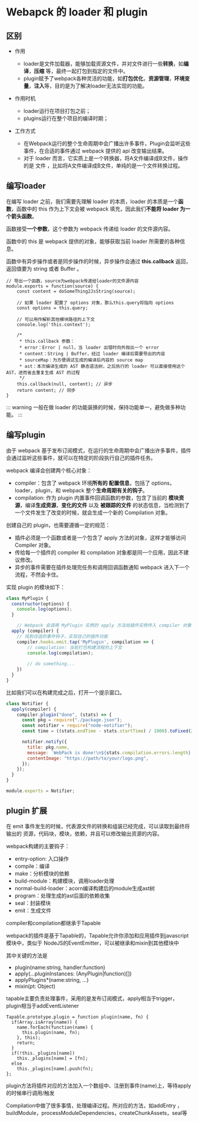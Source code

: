 # Webapck 的 loader 和 plugin

## 区别

* 作用
  * loader是文件加载器，能够加载资源文件，并对文件进行一些**转换**，如**编译**，**压缩** 等，最终一起打包到指定的文件中。
  * plugin赋予了webpack各种灵活的功能，如**打包优化**，**资源管理**，**环境变量**，**注入**等，目的是为了解决loader无法实现的功能。

* 作用时机
  * loader运行在项目打包之前；
  * plugins运行在整个项目的编译时期；

* 工作方式
  * 在Webpack运行的整个生命周期中会广播出许多事件，Plugin会监听这些事件，在合适的事件通过 webpack 提供的 api 改变输出结果。
  * 对于 loader 而言，它实质上是一个转换器，将A文件编译成B文件，操作的是 文件 ，比如将A文件编译成B文件，单纯的是一个文件转换过程。

## 编写loader

在编写 loader 之前，我们需要先理解 loader 的本质，loader 的本质是一个**函数**，函数中的 this 作为上下文会被 webpack 填充，因此我们**不能将  loader 为一个箭头函数**。

函数接受**一个参数**，这个参数为 webpack  传递给  loader 的文件源内容。

函数中的  this 是 webpack  提供的对象，能够获取当前 loader  所需要的各种信息。

函数中有异步操作或者是同步操作的时候，异步操作会通过 **this.callback** 返回，返回值要为 string 或者 Buffer 。

```JS
// 导出一个函数，source为webpack传递给loader的文件源内容
module.exports = function(source) {
    const content = doSomeThing2JsString(source);
    
    // 如果 loader 配置了 options 对象，那么this.query将指向 options
    const options = this.query;
    
    // 可以用作解析其他模块路径的上下文
    console.log('this.context');
    
    /*
     * this.callback 参数：
     * error：Error | null，当 loader 出错时向外抛出一个 error
     * content：String | Buffer，经过 loader 编译后需要导出的内容
     * sourceMap：为方便调试生成的编译后内容的 source map
     * ast：本次编译生成的 AST 静态语法树，之后执行的 loader 可以直接使用这个 AST，进而省去重复生成 AST 的过程
     */
    this.callback(null, content); // 异步
    return content; // 同步
}
```

::: warning
一般在做 loader  的功能装换的时候，保持功能单一，避免做多种功能。
:::

## 编写plugin

由于 webpack 基于发布订阅模式，在运行的生命周期中会广播出许多事件，插件会通过监听这些事件，就可以在特定的阶段执行自己的插件任务。

webpack 编译会创建两个核心对象：

* compiler：包含了 webpack 环境**所有的 配置信息**，包括了 options，loader，plugin，和 webpack 整个**生命周期有关的钩子**。
* compilation: 作为 plugin 内置事件回调函数的参数，包含了当前的 **模块资源**，编译**生成资源**，**变化的文件** 以及 **被跟踪的文件** 的状态信息，当检测到了一个文件发生了改变的时候，就会生成一个新的 Compilation 对象。

创建自己的 plugin，也需要遵循一定的规范：

* 插件必须是一个函数或者是一个包含了 apply 方法的对象，这样才能够访问 Compiler 对象。
* 传给每一个插件的 compiler 和 compilation 对象都是同一个应用，因此不建议修改。
* 异步的事件需要在插件处理完任务和调用回调函数通知 webpack 进入下一个流程，不然会卡住。

实现 plugin 的模块如下：

```js
class MyPlugin {
  constructor(options) {
    console.log(options);
  }

    // Webpack 会调用 MyPlugin 实例的 apply 方法给插件实例传入 compiler 对象
  apply (compiler) {
    // 找到合适的事件钩子，实现自己的插件功能
    compiler.hooks.emit.tap('MyPlugin', compilation => {
        // compilation: 当前打包构建流程的上下文
        console.log(compilation);
        
        // do something...
    })
  }
}
```

比如我们可以在构建完成之后，打开一个提示窗口。

```js
class Notifier {
  apply(compiler) {
    compiler.plugin("done", (stats) => {
      const pkg = require("./package.json");
      const notifier = require("node-notifier");
      const time = ((stats.endTime - stats.startTime) / 1000).toFixed(2);

      notifier.notify({
        title: pkg.name,
        message: `WebPack is done!\n${stats.compilation.errors.length} errors in ${time}s`,
        contentImage: "https://path/to/your/logo.png",
      });
    });
  }
}

module.exports = Notifier;
```

## plugin 扩展

在 emit 事件发生的时候，代表源文件的转换和组装已经完成，可以读取到最终将输出的 资源，代码块，模块，依赖，并且可以修改输出资源的内容。

webpack构建的主要钩子：

* entry-option: 入口操作
* compile：编译
* make：分析模块的依赖
* build-module：构建模块，调用loader处理
* normal-build-loader：acorn编译构建后的module生成ast树
* program：处理生成的ast后面的依赖收集
* seal：封装模块
* emit：生成文件

compiler和compilation都继承于Tapable

webpack的插件是基于Tapable的，Tapable允许你添加和应用插件到javascript模块中，类似于 NodeJS的EventEmitter，可以被继承和mixin到其他模块中

其中关键的方法是

* plugin(name:string, handler:function)
* apply(...pluginInstances: (AnyPlugin|function)[])
* applyPlugins*(name:string, ...)
* mixin(pt: Object)

tapable主要负责处理事件，采用的是发布订阅模式，apply相当于trigger，plugin相当于addEventListener

```JS
Tapable.prototype.plugin = function plugin(name, fn) {
  if(Array.isArray(name)) {
    name.forEach(function(name) {
      this.plugin(name, fn);
    }, this);
    return;
  }
  if(!this._plugins[name])
    this._plugins[name] = [fn];
  else
    this._plugins[name].push(fn);
};
```

plugin方法将插件对应的方法加入一个数组中、注册到事件(name)上，等待apply的时候串行调用/触发

Compilation中做了很多事情，处理编译过程。所对应的方法，如addEntry ，buildModule，processModuleDependencies，createChunkAssets，seal等
